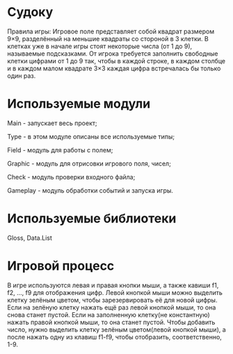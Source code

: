 # Судоку 
Правила игры: Игровое поле представляет собой квадрат размером 9×9, разделённый на меньшие квадраты со стороной в 3 клетки. В клетках уже в начале игры стоят некоторые числа (от 1 до 9), называемые подсказками. От игрока требуется заполнить свободные клетки цифрами от 1 до 9 так, чтобы в каждой строке, в каждом столбце и в каждом малом квадрате 3×3 каждая цифра встречалась бы только один раз.

# Используемые модули 
Main - запускает весь проект;

Type - в этом модуле описаны все используемые типы;

Field - модуль для работы с полем;

Graphic - модуль для отрисовки игрового поля, чисел;

Check - модуль проверки входного файла;

Gameplay - модуль обработки событий и запуска игры.

# Используемые библиотеки
Gloss, Data.List

# Игровой процесс
В игре используются левая и правая кнопки мыши, а также кавиши f1, f2, ..., f9 для отображения цифр. 
Левой кнопкой мыши можно выделить клетку зелёным цветом, чтобы зарезервировать её для новой цифры. 
Если на зелёную клетку нажать ещё раз левой кнопкой мыши, то она снова станет пустой. 
Если на заполненную клетку(не константную) нажать правой кнопкой мыши, то она станет пустой. 
Чтобы добавить число, нужно выделить клетку зелёным цветом(левой кнопкой мыши), а после нажать 
одну из клавиш f1-f9, чтобы отобразить, соответственно, 1-9. 

